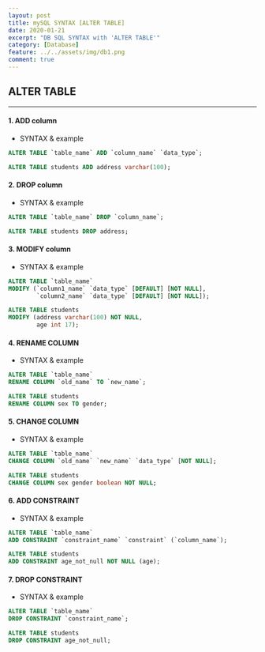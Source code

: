 ```yaml
---
layout: post
title: mySQL SYNTAX [ALTER TABLE]
date: 2020-01-21
excerpt: "DB SQL SYNTAX with 'ALTER TABLE'"
category: [Database]
feature: ../../assets/img/db1.png
comment: true
---
```


## ALTER TABLE
-------------------------------------
#### 1. ADD column
- SYNTAX & example

```sql
ALTER TABLE `table_name` ADD `column_name` `data_type`;

ALTER TABLE students ADD address varchar(100);
```

#### 2. DROP column
- SYNTAX & example

```sql
ALTER TABLE `table_name` DROP `column_name`;

ALTER TABLE students DROP address;
```

#### 3. MODIFY column
- SYNTAX & example

```sql
ALTER TABLE `table_name` 
MODIFY (`column1_name` `data_type` [DEFAULT] [NOT NULL],
        `column2_name` `data_type` [DEFAULT] [NOT NULL]);

ALTER TABLE students 
MODIFY (address varchar(100) NOT NULL,
        age int 17);
```

#### 4. RENAME COLUMN
- SYNTAX & example

```sql
ALTER TABLE `table_name`
RENAME COLUMN `old_name` TO `new_name`;

ALTER TABLE students 
RENAME COLUMN sex TO gender;
```

#### 5. CHANGE COLUMN
- SYNTAX & example

```sql
ALTER TABLE `table_name`
CHANGE COLUMN `old_name` `new_name` `data_type` [NOT NULL];

ALTER TABLE students
CHANGE COLUMN sex gender boolean NOT NULL;
```

#### 6. ADD CONSTRAINT
- SYNTAX & example

```sql
ALTER TABLE `table_name`
ADD CONSTRAINT `constraint_name` `constraint` (`column_name`);

ALTER TABLE students
ADD CONSTRAINT age_not_null NOT NULL (age);
```

#### 7. DROP CONSTRAINT
- SYNTAX & example

```sql
ALTER TABLE `table_name`
DROP CONSTRAINT `constraint_name`;

ALTER TABLE students
DROP CONSTRAINT age_not_null;
```
